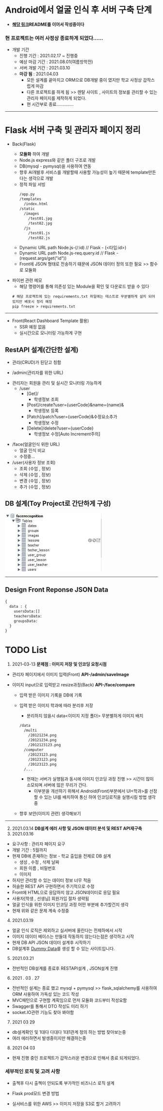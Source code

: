 # Android에서 얼굴 인식 후 서버 구축 단계

- **<a href = "https://github.com/Yumin-Kim/RTSP_Node.js_Server">해당 링크</a>README를 이어서 작성중이다**

### 현 프로젝트는 여러 사정상 종료하게 되었다......
* 개발 기간 
  - 진행 기간 : 2021.02.17 ~ 진행중
  - 예상 마감 기간 : 2021.08.01(여름방학전)
  - 서버 개발 기간 : 2021.03.10
  * **마강 됨** : 2021.04.03
    * 모든 설계를 끝마치고 ORM으로 DB개발 중이 였지만 학교 사정상 갑작스럽게 마감
    * 다른 프로젝트를 하게 됨 >> 렌탈 사이트 , 사이트의 정보를 관리할 수 있는 관리자 페이지를 제작하게 되었다.
    * 현 시간부로 종료..............
---

# Flask 서버 구축 및 관리자 페이지 정리

- Back(Flask)

  - **모듈화** 하여 개발
  - Node.js express와 같은 폴더 구조로 개발
  - DB(mysql - pymysql)을 사용하여 연동
  - 향후 AI개발후 서비스를 개발할때 사용할 가능성이 높기 때문에 template만든다는 생각으로 개발

  * 정적 파일 서빙
    ```
    /app.py
    /templates
      /index.html
    /static
      /images
        /test01.jpg
        /test02.jpg
      /js
        /test01.js
        /test02.js
    ```
  * Dynamic URL path Node.js-(/:id) // Flask - (<타입:id>)
  * Dynamic URL path Node.js-req.query.id // Flask - (request.args/get("id"))
  * Front에 JSON 형태로 전송하기 떄문에 JSON 데이터 정의 또한 필요 >> 함수로 모듈화

* 파이썬 관련 메모
  - 해당 명령어를 통해 의존성 있는 Module을 확인 및 다운로드 받을 수 있다
  ```
  # 해당 프로젝트에 있는 requirements.txt 파일에는 테스트로 무분별하게 설치 되어있지만 배포시 정리 예정
  pip freeze > requirements.txt
  ```

---

- Front(React Dashboard Template 활용)
  - SSR 예정 없음
  * 실시간으로 모니터링 가능하게 구현

## RestAPI 설계(간단한 설계)

- 관리(CRUD)가 된닫고 칭함

* /admin(관리자를 위한 URL)

- 관리자는 회원을 관리 및 실시간 모니터링 가능하게
  - /user
    - [Get]/
      - 학생정보 조회
    - [Post]/create?user={userCode}&name={name}&
      - 학생정보 등록
    - [Patch]/patch?user={userCode}&수정요소추가
      - 학생정보 수정
    - [Delete]/delete?user={userCode}
      - 학생정보 수정[Auto Increment주의]

* /face(얼굴인식 위한 URL)
  - 얼굴 인식 비교
  - 수정중...
* /user(사용자 정보 조회)
  - 조회 (수업 , 정보)
  - 삭제 (수업 , 정보)
  - 변경 (수업 , 정보)
  - 추가 (수업 , 정보)

## DB 설계(Toy Project로 간단하게 구성)

<!-- ![DB설계]() -->

![MysqlWorkSpaceImage](./MarkupImage/workspace.jpg)

---

## Design Front Reponse JSON Data

```
{
  data : {
    usersData:[]
    teachersData:
    groupsData:
  }
}
```

# TODO List

1. 2021-03-13 **문제점 : 이미지 저장 및 인코딩 요청시점**

- 관리자 페이지에서 이미지 입력(Front) **API-/admin/saveImage**
- 이미지 input으로 입력받고 resize과정(Back) **API-/face/compare**

  - 입력 받은 이미지 기록을 DB에 기록

  - 입력 받은 이미지 학과에 따라 분리후 저장

    - 분리하지 않을시 data<이미지 지정 폴더> 무분별하게 이미지 배치

    ```
    /data
      /multi
        /20121234.png
        /20121234.png
        /2012123123.png
      /computer
        /20123123.png
        /20123123.png
        /20123123.png
      /...
    ```

    - 현재는 서버가 실행됨과 동시에 이미지 인코딩 과정 진행 >> 시간이 많이 소모되며 서버에 많은 무리가 간다.
      - 이부분을 개선하기 위해서 Android(Front)부분에서 UI<학과>를 선정 할 수 있는 UI를 배치하여 통신 하여 인코딩로직을 실행시킬 방법 생각중

  - 향후 보안(이미지 관련) 생각해보기

---

2. 2021.03.14 **DB설계 에러 사항 및 JSON 데이터 분석 및 REST API재구축**
3. 2021.03.16

- 요구사항 : 관리자 페이지 요구
- 개발 기간 : 5월까지
- 현재 DB에 존재하는 정보 - 학교 출입을 전제로 DB 설계
  - 생성 , 수정 , 삭제 날짜
  - 회원 이름 , 비밀번호
  - 이미지
- 하지만 관리할 수 있는 데이터 정보 너무 적음
- 허슬한 REST API 구현하면서 주기적으로 수정
- Front에 HTML으로 응답하지 않고 JSON데이터로 응답 필요
- 사용자[학생 , 선생님] 회원가입 절차 생략됨
- 얼굴 인식을 위한 이미지 인코딩 과정 어떤 부분에 추가할건지 생각
- 현재 위와 같은 문제 계속 수정중

4. 2021.03.19

- 얼굴 인식 로직은 제외하고 실서버에 올린다는 전제하에서 시작
- 이미지 데이터 베이스는 만들데 작동하지 않는다는점은 생각하고 시작
- 현재 DB API JSON 데이터 설계후 시작하기
- DB설계후 <a href="http://filldb.info/">Dummy Data</a>를 생성 할 수 있는 사이트입니다.

5. 2021.03.21

- 전반적인 DB설계를 종료후 RESTAPI설계 , JSON설계 진행

6. 2021 . 03 . 27

- 전반적인 설계는 종료 했고 mysql + pymysql >> flask_sqlalchemy를 사용하여 ORM 사용하여 가독성 있는 코드 작성
- MVC패턴으로 구현할 계획임으로 먼저 모듈화 코드부터 작성요함
- Swagger를 통해서 DTO 작성도 미리 하기
- socket.IO관련 기능도 찾아 봐야함

7. 2021 03 29

- db설계확인 및 1대다 다대다 1대1관계 정의 하는 방법 찾아보는중
- 여러 에러하면서 발생중이지만 해결하는중

8. 2021 04 03
* 현재 진행 중인 프로젝트가 갑작스러운 변경으로 인해서 종료 되게되었다.

### 세부적인 로직 및 고려 사항

- 출첵후 다시 출첵이 안되도록 부가적인 비즈니스 로직 설계

- Flask prod모드 변경 방법
- 실서비스를 위한 AWS >> 이미지 저장을 S3로 할거 고려하기
